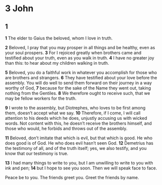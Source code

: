 # 3 John

## 1 
**1** The elder to Gaius the beloved, whom I love in truth. 

**2** Beloved, I pray that you may prosper in all things and be healthy, even as your soul prospers. **3** For I rejoiced greatly when brothers came and testified about your truth, even as you walk in truth. **4** I have no greater joy than this: to hear about my children walking in truth. 

**5** Beloved, you do a faithful work in whatever you accomplish for those who are brothers and strangers. **6** They have testified about your love before the assembly. You will do well to send them forward on their journey in a way worthy of God, **7** because for the sake of the Name they went out, taking nothing from the Gentiles. **8** We therefore ought to receive such, that we may be fellow workers for the truth. 

**9** I wrote to the assembly, but Diotrephes, who loves to be first among them, doesn’t accept what we say. **10** Therefore, if I come, I will call attention to his deeds which he does, unjustly accusing us with wicked words. Not content with this, he doesn’t receive the brothers himself, and those who would, he forbids and throws out of the assembly. 

**11** Beloved, don’t imitate that which is evil, but that which is good. He who does good is of God. He who does evil hasn’t seen God. **12** Demetrius has the testimony of all, and of the truth itself; yes, we also testify, and you know that our testimony is true. 

**13** I had many things to write to you, but I am unwilling to write to you with ink and pen; **14** but I hope to see you soon. Then we will speak face to face. 

Peace be to you. The friends greet you. Greet the friends by name. 
